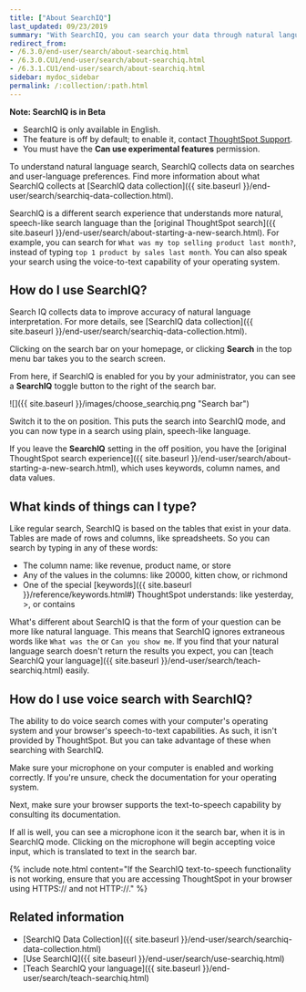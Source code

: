 ```yaml
---
title: ["About SearchIQ"]
last_updated: 09/23/2019
summary: "With SearchIQ, you can search your data through natural language, just like speaking."
redirect_from:
- /6.3.0/end-user/search/about-searchiq.html
- /6.3.0.CU1/end-user/search/about-searchiq.html
- /6.3.1.CU1/end-user/search/about-searchiq.html
sidebar: mydoc_sidebar
permalink: /:collection/:path.html
---
```


<div class="alert alert-info" role="alert">
 <p><strong><i class="fa fa-info-circle"></i>  Note: SearchIQ is in Beta</strong></p>
 <ul type="square">
  <li>SearchIQ is only available in English.</li>
  <li>The feature is off by default; to enable it, contact <a href="{{ site.baseurl }}/appliance/contact.html">ThoughtSpot Support</a>.</li>
  <li>You must have the <strong>Can use experimental features</strong> permission.</li>
</ul>
</div>

To understand natural language search, SearchIQ collects data on searches and user-language preferences. Find more information about what SearchIQ collects at [SearchIQ data collection]({{ site.baseurl }}/end-user/search/searchiq-data-collection.html).

SearchIQ is a different search experience that understands more natural, speech-like search language than the [original ThoughtSpot search]({{ site.baseurl }}/end-user/search/about-starting-a-new-search.html). For example, you can search for `What was my top selling product last month?`, instead of typing `top 1 product by sales last month`. You can also speak your search using the voice-to-text capability of your operating system.

## How do I use SearchIQ?


Search IQ collects data to improve accuracy of natural language interpretation. For more details, see [SearchIQ data collection]({{ site.baseurl }}/end-user/search/searchiq-data-collection.html).

Clicking on the search bar on your homepage, or clicking **Search** in the top menu bar takes you to the search screen.

From here, if SearchIQ is enabled for you by your administrator, you can see a **SearchIQ** toggle button to the right of the search bar.

 ![]({{ site.baseurl }}/images/choose_searchiq.png "Search bar")

Switch it to the on position. This puts the search into SearchIQ mode, and you can now type in a search using plain, speech-like language.

If you leave the **SearchIQ** setting in the off position, you have the [original ThoughtSpot search experience]({{ site.baseurl }}/end-user/search/about-starting-a-new-search.html), which uses keywords, column names, and data values.

## What kinds of things can I type?

Like regular search, SearchIQ is based on the tables that exist in your data. Tables are made of rows and columns, like spreadsheets. So you can search by typing in any of these words:

-   The column name: like revenue, product name, or store
-   Any of the values in the columns: like 20000, kitten chow, or richmond
-   One of the special [keywords]({{ site.baseurl }}/reference/keywords.html#) ThoughtSpot understands: like yesterday, &gt;, or contains

What's different about SearchIQ is that the form of your question can be more like natural language. This means that SearchIQ ignores extraneous words like `What was the` or `Can you show me`. If you find that your natural language search doesn't return the results you expect, you can [teach SearchIQ your language]({{ site.baseurl }}/end-user/search/teach-searchiq.html) easily.

## How do I use voice search with SearchIQ?

The ability to do voice search comes with your computer's operating system and your browser's speech-to-text capabilities. As such, it isn't provided by ThoughtSpot. But you can take advantage of these when searching with SearchIQ.

Make sure your microphone on your computer is enabled and working correctly. If you're unsure, check the documentation for your operating system.

Next, make sure your browser supports the text-to-speech capability by consulting its documentation.

If all is well, you can see a microphone icon it the search bar, when it is in SearchIQ mode. Clicking on the microphone will begin accepting voice input, which is translated to text in the search bar.

{% include note.html content="If the SearchIQ text-to-speech functionality is not working, ensure that you are accessing ThoughtSpot in your browser using HTTPS:// and not HTTP://." %}

## Related information

-   [SearchIQ Data Collection]({{ site.baseurl }}/end-user/search/searchiq-data-collection.html)
-   [Use SearchIQ]({{ site.baseurl }}/end-user/search/use-searchiq.html)
-   [Teach SearchIQ your language]({{ site.baseurl }}/end-user/search/teach-searchiq.html)
